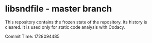 # libsndfile - master branch

This repository contains the frozen state of the repository.
Its history is cleared. It is used only for static code
analysis with Codacy.

Commit Time: 1728094485